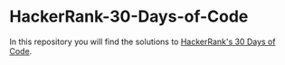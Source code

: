 # HackerRank-30-Days-of-Code
In this repository you will find the solutions to <a href="https://www.hackerrank.com/domains/tutorials/30-days-of-code" target="_blank">HackerRank's 30 Days of Code</a>.
